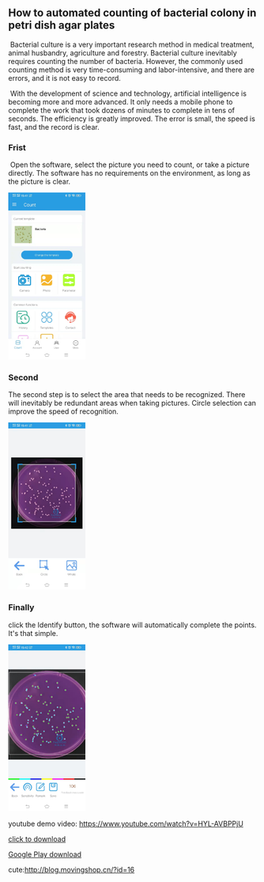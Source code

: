 ## How to automated counting of bacterial colony in petri dish agar plates

​     Bacterial culture is a very important research method in medical treatment, animal husbandry, agriculture and forestry. Bacterial culture inevitably requires counting the number of bacteria. However, the commonly used counting method is very time-consuming and labor-intensive, and there are errors, and it is not easy to record.    

​    With the development of science and technology, artificial intelligence is becoming more and more advanced. It only needs a mobile phone to complete the work that took dozens of minutes to complete in tens of seconds. The efficiency is greatly improved. The error is small, the speed is fast, and the record is clear.

### Frist

​    Open the software, select the picture you need to count, or take a picture directly. The software has no requirements on the environment, as long as the picture is clear.

<img src="image\xijun-1.jpg" style="zoom:33%;" />

   ### Second   

   The second step is to select the area that needs to be recognized. There will inevitably be redundant areas when taking pictures. Circle selection can improve the speed of recognition.

<img src="image\xijun-2.jpg" style="zoom: 33%;" />



### Finally

click the Identify button, the software will automatically complete the points. It's that simple.

<img src="image\xijun-3.jpg" style="zoom:33%;" />



youtube demo video: https://www.youtube.com/watch?v=HYL-AVBPPjU

[click to download](http://global.countdownload.movingshop.cn/download.html?params=Y2hhbm5lbFR5cGU9Z2xvYmFsJmFwcE5hbWU9Q291bnRpbmcmYWdlbnRJZD0wJmFnZW50QXBwSWQ9MA==)



[Google Play download](https://play.google.com/store/apps/details?id=cn.movingshop.counting.global)

cute:http://blog.movingshop.cn/?id=16